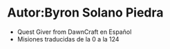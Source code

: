 # Autor:Byron Solano Piedra
- Quest Giver from DawnCraft en Español
- Misiones traducidas de la 0 a la 124
